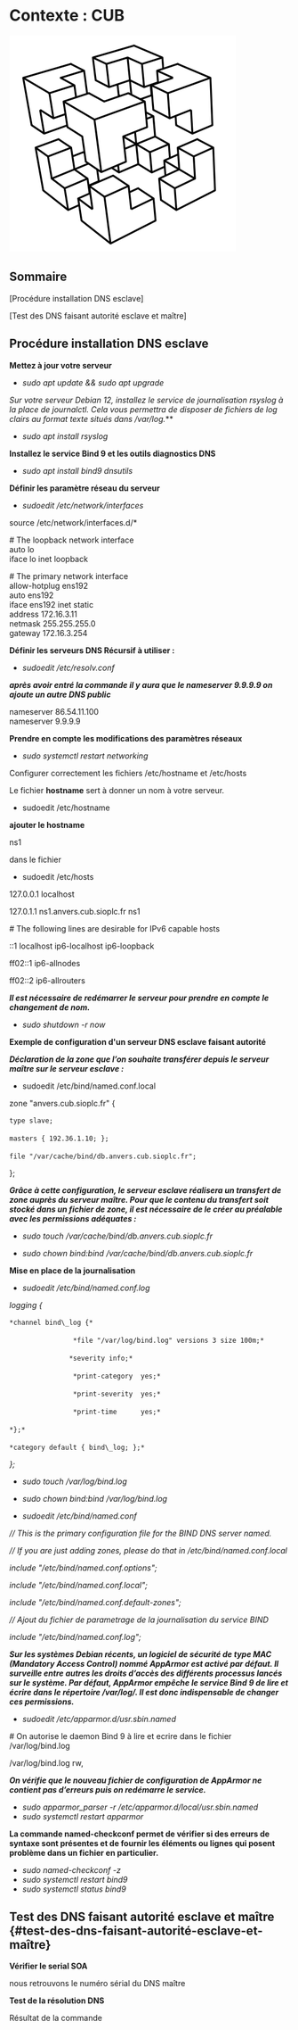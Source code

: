 

# Contexte : CUB

![image Cub](../../media/CUB.png)


## Sommaire 

[Procédure installation DNS esclave]

[Test des DNS faisant autorité esclave et maître]

## Procédure installation DNS esclave

**Mettez à jour votre serveur**

- *sudo apt update && sudo apt upgrade*

**Sur votre serveur Debian 12, installez le service de journalisation rsyslog à la place de journalctl. Cela vous permettra de disposer de fichiers de log clairs au format texte situés dans /var/log*.***

- *sudo apt install rsyslog*

**Installez le service Bind 9 et les outils diagnostics DNS**

- *sudo apt install bind9 dnsutils*

**Définir les paramètre réseau du serveur**

- *sudoedit /etc/network/interfaces*

source /etc/network/interfaces.d/\*

\# The loopback network interface  
auto lo  
iface lo inet loopback

\# The primary network interface  
allow-hotplug ens192  
auto ens192  
iface ens192 inet static  
address 172.16.3.11  
netmask 255.255.255.0  
gateway 172.16.3.254

**Définir les serveurs DNS Récursif à utiliser :** 

- *sudoedit /etc/resolv.conf*  
   
***après avoir entré la commande il y aura que le nameserver 9.9.9.9 on ajoute un autre DNS public*** 

nameserver 86.54.11.100  
nameserver 9.9.9.9

**Prendre en compte les modifications des paramètres réseaux**

- *sudo systemctl restart networking*

Configurer correctement les fichiers /etc/hostname et /etc/hosts

Le fichier **hostname** sert à donner un nom à votre serveur.

- sudoedit /etc/hostname

**ajouter le hostname**

ns1

dans le fichier 

- sudoedit /etc/hosts

127.0.0.1   localhost

127.0.1.1   ns1.anvers.cub.sioplc.fr   ns1

\# The following lines are desirable for IPv6 capable hosts

::1     localhost ip6-localhost ip6-loopback

ff02::1 ip6-allnodes

ff02::2 ip6-allrouters

***Il est nécessaire de redémarrer le serveur pour prendre en compte le changement de nom.***

- *sudo shutdown \-r now*

**Exemple de configuration d'un serveur DNS esclave faisant autorité**

***Déclaration de la zone que l’on souhaite transférer depuis le serveur maître sur le serveur esclave :***

- sudoedit /etc/bind/named.conf.local

zone "anvers.cub.sioplc.fr" {

    type slave;

    masters { 192.36.1.10; };

    file "/var/cache/bind/db.anvers.cub.sioplc.fr";

};

***Grâce à cette configuration, le serveur esclave réalisera un transfert de zone auprès du serveur maître. Pour que le contenu du transfert soit stocké dans un fichier de zone, il est nécessaire de le créer au préalable avec les permissions adéquates :***

- *sudo touch /var/cache/bind/db.anvers.cub.sioplc.fr*

- *sudo chown bind:bind /var/cache/bind/db.anvers.cub.sioplc.fr*

**Mise en place de la journalisation**

- *sudoedit /etc/bind/named.conf.log*

*logging {*

    *channel bind\_log {*

                    *file "/var/log/bind.log" versions 3 size 100m;*

                   *severity info;*

                    *print-category  yes;*

                    *print-severity  yes;*

                    *print-time      yes;*

    *};*

    *category default { bind\_log; };*

*};*

- *sudo touch /var/log/bind.log*

- *sudo chown bind:bind /var/log/bind.log*

- *sudoedit /etc/bind/named.conf*

*// This is the primary configuration file for the BIND DNS server named.*

*// If you are just adding zones, please do that in /etc/bind/named.conf.local*

*include "/etc/bind/named.conf.options";*

*include "/etc/bind/named.conf.local";*

*include "/etc/bind/named.conf.default-zones";*

*// Ajout du fichier de parametrage de la journalisation du service BIND*

*include "/etc/bind/named.conf.log";*

***Sur les systèmes Debian récents, un logiciel de sécurité de type MAC (Mandatory Access Control) nommé AppArmor est activé par défaut. Il surveille entre autres les droits d’accès des différents processus lancés sur le système. Par défaut, AppArmor empêche le service Bind 9 de lire et écrire dans le répertoire /var/log/. Il est donc indispensable de changer ces permissions.***

- *sudoedit /etc/apparmor.d/usr.sbin.named*

\# On autorise le daemon Bind 9 à lire et ecrire dans le fichier /var/log/bind.log

/var/log/bind.log rw,

***On vérifie que le nouveau fichier de configuration de AppArmor ne contient pas d’erreurs puis on redémarre le service.***

- *sudo apparmor\_parser \-r /etc/apparmor.d/local/usr.sbin.named*  
- *sudo systemctl restart apparmor*

**La commande named-checkconf permet de vérifier si des erreurs de syntaxe sont présentes et de fournir les éléments ou lignes qui posent problème dans un fichier en particulier.**

- *sudo named-checkconf \-z*  
- *sudo systemctl restart bind9*  
- *sudo systemctl status bind9*

## Test des DNS faisant autorité esclave et maître {#test-des-dns-faisant-autorité-esclave-et-maître}

**Vérifier le serial SOA**

nous retrouvons le numéro sérial du DNS maître 

**Test de la résolution DNS**

Résultat de la commande 

